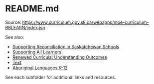 # README.md

Source: <https://www.curriculum.gov.sk.ca/webapps/moe-curriculum-BBLEARN/index.jsp>

See also:

+ [Supporting Reconciliation in Saskatchewan Schools](https://www.edonline.sk.ca/webapps/blackboard/content/listContentEditable.jsp?content_id=_300268_1&course_id=_3514_1&mode=reset)
+ [Supporting All Learners](https://www.edonline.sk.ca/webapps/blackboard/content/listContentEditable.jsp?content_id=_128062_1&course_id=_3941_1&mode=reset)
+ [Renewed Curricula: Understanding Outcomes](https://www.edonline.sk.ca/bbcswebdav/library/curricula/English/Renewed_Curricula.pdf)
+ [Text](Link)
+ [Aboriginal Languages K-12](https://www.curriculum.gov.sk.ca/webapps/moe-curriculum-BBLEARN/FullResourceList?id=1)

See each subfolder for additional links and resources.